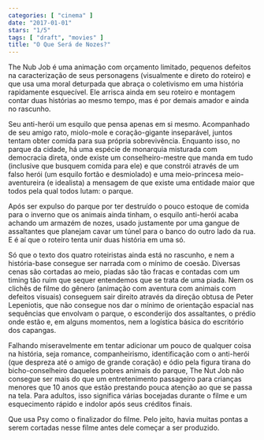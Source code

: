 ```yaml
---
categories: [ "cinema" ]
date: "2017-01-01"
stars: "1/5"
tags: [ "draft", "movies" ]
title: "O Que Será de Nozes?"
---
```

The Nub Job é uma animação com orçamento limitado, pequenos defeitos
na caracterização de seus personagens (visualmente e direto do roteiro)
e que usa uma moral deturpada que abraça o coletivismo em uma história
rapidamente esquecível. Ele arrisca ainda em seu roteiro e montagem
contar duas histórias ao mesmo tempo, mas é por demais amador e ainda
no rascunho.

Seu anti-herói um esquilo que pensa apenas em si mesmo. Acompanhado
de seu amigo rato, miolo-mole e coração-gigante inseparável, juntos
tentam obter comida para sua própria sobrevivência. Enquanto isso, no
parque da cidade, há uma espécie de monarquia misturada com democracia
direta, onde existe um conselheiro-mestre que manda em tudo (inclusive
que busquem comida para ele) e que constrói através de um falso herói
(um esquilo fortão e desmiolado) e uma meio-princesa meio-aventureira
(e idealista) a mensagem de que existe uma entidade maior que todos pela
qual todos lutam: o parque.

Após ser expulso do parque por ter destruído o pouco estoque de
comida para o inverno que os animais ainda tinham, o esquilo anti-herói
acaba achando um armazém de nozes, usado justamente por uma gangue de
assaltantes que planejam cavar um túnel para o banco do outro lado da
rua. E é aí que o roteiro tenta unir duas história em uma só.

Só que o texto dos quatro roteiristas ainda está no rascunho, e nem a
história-base consegue ser narrada com o mínimo de coesão. Diversas
cenas são cortadas ao meio, piadas são tão fracas e contadas com um
timing tão ruim que sequer entendemos que se trata de uma piada. Nem
os clichês de filme do gênero (animação com aventura com animais com
defeitos visuais) conseguem sair direito através da direção obtusa de
Peter Lepeniotis, que não consegue nos dar o mínimo de orientação
espacial nas sequências que envolvam o parque, o esconderijo dos
assaltantes, o prédio onde estão e, em alguns momentos, nem a logística
básica do escritório dos capangas.

Falhando miseravelmente em tentar adicionar um pouco de qualquer coisa na
história, seja romance, companheirismo, identificação com o anti-herói
(que despreza até o amigo de grande coração) e ódio pela figura tirana
do bicho-conselheiro daqueles pobres animais do parque, The Nut Job não
consegue ser mais do que um entretenimento passageiro para crianças
menores que 10 anos que estão prestando pouca atenção ao que se passa
na tela. Para adultos, isso significa várias bocejadas durante o filme
e um esquecimento rápido e indolor após seus créditos finais.

Que usa Psy como o finalizador do filme. Pelo jeito, havia muitas pontas
a serem cortadas nesse filme antes dele começar a ser produzido.
